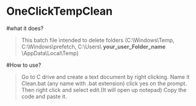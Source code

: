 # OneClickTempClean

#what it does?
>This batch file intended to delete folders (C:\Windows\Temp, C:\Windows\prefetch, C:\Users\ **your_user_Folder_name** \AppData\Local\Temp)

#How to use?

>Go to C drive and create a text document by right clicking. 
>Name it Clean.bat (any name with .bat extension) click yes on the prompt.
>Then right click and select edit.(It will open up notepad)
>Copy the code and paste it.

